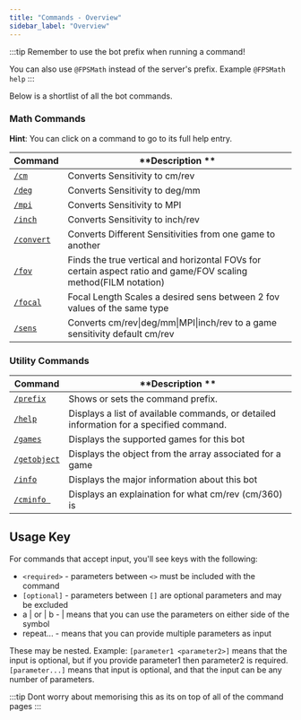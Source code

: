 ```yaml
---
title: "Commands - Overview"
sidebar_label: "Overview"
---
```


:::tip
Remember to use the bot prefix when running a command!

You can also use `@FPSMath` instead of the server's prefix. Example `@FPSMath help`
:::

Below is a shortlist of all the bot commands.

### Math Commands

**Hint**: You can click on a command to go to its full help entry.

| **Command**                      | **Description **                                                                                                |
| -------------------------------- | --------------------------------------------------------------------------------------------------------------- |
| [`/cm`](./math.mdx#cm)           | Converts Sensitivity to cm/rev                                                                                  |
| [`/deg`](./math.mdx#deg)         | Converts Sensitivity to deg/mm                                                                                  |
| [`/mpi`](./math.mdx#mpi)         | Converts Sensitivity to MPI                                                                                     |
| [`/inch`](./math.mdx#inch)       | Converts Sensitivity to inch/rev                                                                                |
| [`/convert`](./math.mdx#convert) | Converts Different Sensitivities from one game to another                                                       |
| [`/fov`](./math.mdx#fov)         | Finds the true vertical and horizontal FOVs for certain aspect ratio and game/FOV scaling method(FILM notation) |
| [`/focal`](./math.mdx#focal)     | Focal Length Scales a desired sens between 2 fov values of the same type                                        |
| [`/sens`](./math.mdx#sens)       | Converts cm/rev\|deg/mm\|MPI\|inch/rev to a game sensitivity default cm/rev                                     |

### Utility Commands

| **Command**                          | **Description **                                                                        |
| ------------------------------------ | --------------------------------------------------------------------------------------- |
| [`/prefix`](./util.mdx#prefix)       | Shows or sets the command prefix.                                                       |
| [`/help`](./util.mdx#help)           | Displays a list of available commands, or detailed information for a specified command. |
| [`/games`](./util.mdx#games)         | Displays the supported games for this bot                                               |
| [`/getobject`](./util.mdx#getobject) | Displays the object from the array associated for a game                                |
| [`/info`](./util.mdx#info)           | Displays the major information about this bot                                           |
| [`/cminfo `](./util.mdx#cminfo)      | Displays an explaination for what cm/rev (cm/360) is                                    |

## Usage Key

For commands that accept input, you'll see keys with the following:

- `<required>` - parameters between `<>` must be included with the command
- `[optional]` - parameters between `[]` are optional parameters and may be excluded
- a | or | b - | means that you can use the parameters on either side of the symbol
- repeat... - means that you can provide multiple parameters as input

These may be nested. Example: `[parameter1 <parameter2>]` means that the input is optional, but if you provide parameter1 then parameter2 is required. `[parameter...]` means that input is optional, and that the input can be any number of parameters.

:::tip
Dont worry about memorising this as its on top of all of the command pages
:::
